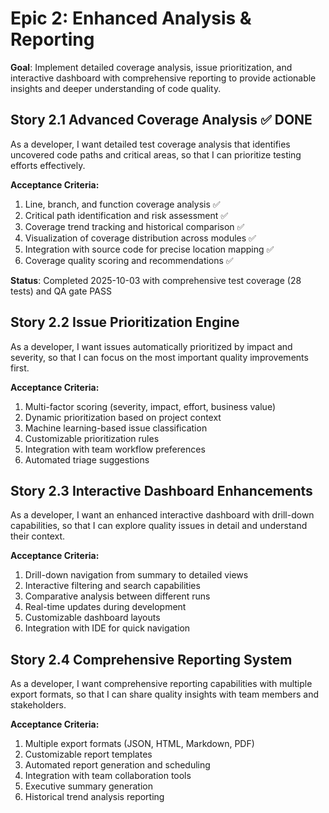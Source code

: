 # Epic 2: Enhanced Analysis & Reporting

**Goal**: Implement detailed coverage analysis, issue prioritization, and interactive dashboard with comprehensive reporting to provide actionable insights and deeper understanding of code quality.

## Story 2.1 Advanced Coverage Analysis ✅ DONE

As a developer, I want detailed test coverage analysis that identifies uncovered code paths and critical areas, so that I can prioritize testing efforts effectively.

**Acceptance Criteria:**

1. Line, branch, and function coverage analysis ✅
2. Critical path identification and risk assessment ✅
3. Coverage trend tracking and historical comparison ✅
4. Visualization of coverage distribution across modules ✅
5. Integration with source code for precise location mapping ✅
6. Coverage quality scoring and recommendations ✅

**Status**: Completed 2025-10-03 with comprehensive test coverage (28 tests) and QA gate PASS

## Story 2.2 Issue Prioritization Engine

As a developer, I want issues automatically prioritized by impact and severity, so that I can focus on the most important quality improvements first.

**Acceptance Criteria:**

1. Multi-factor scoring (severity, impact, effort, business value)
2. Dynamic prioritization based on project context
3. Machine learning-based issue classification
4. Customizable prioritization rules
5. Integration with team workflow preferences
6. Automated triage suggestions

## Story 2.3 Interactive Dashboard Enhancements

As a developer, I want an enhanced interactive dashboard with drill-down capabilities, so that I can explore quality issues in detail and understand their context.

**Acceptance Criteria:**

1. Drill-down navigation from summary to detailed views
2. Interactive filtering and search capabilities
3. Comparative analysis between different runs
4. Real-time updates during development
5. Customizable dashboard layouts
6. Integration with IDE for quick navigation

## Story 2.4 Comprehensive Reporting System

As a developer, I want comprehensive reporting capabilities with multiple export formats, so that I can share quality insights with team members and stakeholders.

**Acceptance Criteria:**

1. Multiple export formats (JSON, HTML, Markdown, PDF)
2. Customizable report templates
3. Automated report generation and scheduling
4. Integration with team collaboration tools
5. Executive summary generation
6. Historical trend analysis reporting
